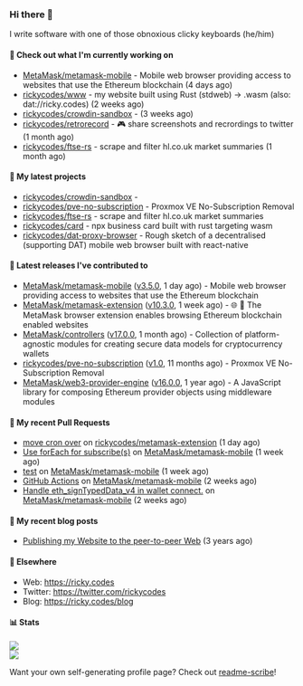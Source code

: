### Hi there 👋

I write software with one of those obnoxious clicky keyboards (he/him) 

#### 👀 Check out what I'm currently working on

- [MetaMask/metamask-mobile](https://github.com/MetaMask/metamask-mobile) - Mobile web browser providing access to websites that use the Ethereum blockchain (4 days ago)
- [rickycodes/www](https://github.com/rickycodes/www) - my website built using Rust (stdweb) → .wasm (also: dat://ricky.codes) (2 weeks ago)
- [rickycodes/crowdin-sandbox](https://github.com/rickycodes/crowdin-sandbox) -  (3 weeks ago)
- [rickycodes/retrorecord](https://github.com/rickycodes/retrorecord) - 🎮 share screenshots and recrordings to twitter (1 month ago)
- [rickycodes/ftse-rs](https://github.com/rickycodes/ftse-rs) - scrape and filter hl.co.uk market summaries (1 month ago)

#### 🌱 My latest projects

- [rickycodes/crowdin-sandbox](https://github.com/rickycodes/crowdin-sandbox) - 
- [rickycodes/pve-no-subscription](https://github.com/rickycodes/pve-no-subscription) - Proxmox VE No-Subscription Removal
- [rickycodes/ftse-rs](https://github.com/rickycodes/ftse-rs) - scrape and filter hl.co.uk market summaries
- [rickycodes/card](https://github.com/rickycodes/card) - npx business card built with rust targeting wasm
- [rickycodes/dat-proxy-browser](https://github.com/rickycodes/dat-proxy-browser) - Rough sketch of a decentralised (supporting DAT) mobile web browser built with react-native

#### 🔭 Latest releases I've contributed to

- [MetaMask/metamask-mobile](https://github.com/MetaMask/metamask-mobile) ([v3.5.0](https://github.com/MetaMask/metamask-mobile/releases/tag/v3.5.0), 1 day ago) - Mobile web browser providing access to websites that use the Ethereum blockchain
- [MetaMask/metamask-extension](https://github.com/MetaMask/metamask-extension) ([v10.3.0](https://github.com/MetaMask/metamask-extension/releases/tag/v10.3.0), 1 week ago) - :globe_with_meridians: :electric_plug: The MetaMask browser extension enables browsing Ethereum blockchain enabled websites
- [MetaMask/controllers](https://github.com/MetaMask/controllers) ([v17.0.0](https://github.com/MetaMask/controllers/releases/tag/v17.0.0), 1 month ago) - Collection of platform-agnostic modules for creating secure data models for cryptocurrency wallets
- [rickycodes/pve-no-subscription](https://github.com/rickycodes/pve-no-subscription) ([v1.0](https://github.com/rickycodes/pve-no-subscription/releases/tag/v1.0), 11 months ago) - Proxmox VE No-Subscription Removal
- [MetaMask/web3-provider-engine](https://github.com/MetaMask/web3-provider-engine) ([v16.0.0](https://github.com/MetaMask/web3-provider-engine/releases/tag/v16.0.0), 1 year ago) - A JavaScript library for composing Ethereum provider objects using middleware modules

#### 🔨 My recent Pull Requests

- [move cron over](https://github.com/rickycodes/metamask-extension/pull/4) on [rickycodes/metamask-extension](https://github.com/rickycodes/metamask-extension) (1 day ago)
- [Use forEach for subscribe(s)](https://github.com/MetaMask/metamask-mobile/pull/3330) on [MetaMask/metamask-mobile](https://github.com/MetaMask/metamask-mobile) (1 week ago)
- [test](https://github.com/MetaMask/metamask-mobile/pull/3316) on [MetaMask/metamask-mobile](https://github.com/MetaMask/metamask-mobile) (1 week ago)
- [GitHub Actions](https://github.com/MetaMask/metamask-mobile/pull/3298) on [MetaMask/metamask-mobile](https://github.com/MetaMask/metamask-mobile) (2 weeks ago)
- [Handle eth_signTypedData_v4 in wallet connect.](https://github.com/MetaMask/metamask-mobile/pull/3291) on [MetaMask/metamask-mobile](https://github.com/MetaMask/metamask-mobile) (2 weeks ago)

#### 📜 My recent blog posts

- [Publishing my Website to the peer-to-peer Web](//ricky.codes/blog/posts/publishing-to-the-peer-to-peer-web/) (3 years ago)

#### 🔗 Elsewhere

- Web: https://ricky.codes
- Twitter: https://twitter.com/rickycodes
- Blog: https://ricky.codes/blog

#### 📊 Stats

<p>
<img src='https://github-readme-stats.vercel.app/api?username=rickycodes&show_icons=true&theme=dark&icon_color=eee' /><br />
<img src='https://github-readme-stats.vercel.app/api/top-langs/?username=rickycodes&theme=dark' />
</p>

Want your own self-generating profile page? Check out [readme-scribe](https://github.com/muesli/readme-scribe)!
